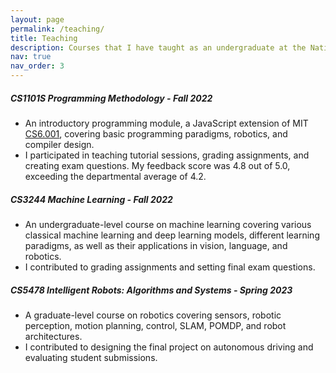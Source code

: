 ```yaml
---
layout: page
permalink: /teaching/
title: Teaching
description: Courses that I have taught as an undergraduate at the National University of Singapore.
nav: true
nav_order: 3
---
```


##### CS1101S Programming Methodology - Fall 2022
- An introductory programming module, a JavaScript extension of MIT [CS6.001](https://ocw.mit.edu/courses/6-0001-introduction-to-computer-science-and-programming-in-python-fall-2016/), covering basic programming paradigms, robotics, and compiler design. 
- I participated in teaching tutorial sessions, grading assignments, and creating exam questions. My feedback score was 4.8 out of 5.0, exceeding the departmental average of 4.2.

##### CS3244 Machine Learning - Fall 2022
- An undergraduate-level course on machine learning covering various classical machine learning and deep learning models, different learning paradigms, as well as their applications in vision, language, and robotics.
- I contributed to grading assignments and setting final exam questions.

##### CS5478  Intelligent Robots: Algorithms and Systems - Spring 2023
- A graduate-level course on robotics covering sensors, robotic perception, motion planning, control, SLAM, POMDP, and robot architectures. 
- I contributed to designing the final project on autonomous driving and evaluating student submissions.
